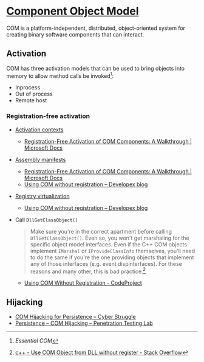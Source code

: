 # [Component Object Model](https://docs.microsoft.com/en-us/windows/win32/com/component-object-model--com--portal)
COM is a platform-independent, distributed, object-oriented system for creating binary software components that can interact.

## Activation
COM has three activation models that can be used to bring objects into memory to allow method calls be invoked[^essential]:
- Inprocess
- Out of process
- Remote host

### Registration-free activation
- [Activation contexts](https://docs.microsoft.com/en-us/windows/win32/sbscs/creating-registration-free-com-objects)
  - [Registration-Free Activation of COM Components: A Walkthrough | Microsoft Docs](https://docs.microsoft.com/en-us/previous-versions/dotnet/articles/ms973913(v=msdn.10)?redirectedfrom=MSDN)
- [Assembly manifests](https://docs.microsoft.com/en-us/windows/win32/sbscs/assembly-manifests)
  - [Registration-Free Activation of COM Components: A Walkthrough | Microsoft Docs](https://docs.microsoft.com/en-us/previous-versions/dotnet/articles/ms973913(v=msdn.10)?redirectedfrom=MSDN)
  - [Using COM without registration – Developex blog](https://developex.com/blog/using-com-without-registration/)
- [Registry virtualization](../../../Kernel/Configuration/Registry/README.md#virtualization)
  - [Using COM without registration – Developex blog](https://developex.com/blog/using-com-without-registration/)
- Call `DllGetClassObject()`
  
  > Make sure you're in the correct apartment before calling `DllGetClassObject()`. Even so, you won't get marshaling for the specific object model interfaces. Even if the C++ COM objects implement `IMarshal` or `IProvideClassInfo` themselves, you'll need to do the same if you're the one providing objects that implement any of those interfaces (e.g. event dispinterfaces). For these reasons and many other, this is bad practice.[^regfree-so]

  - [Using COM Without Registration - CodeProject](https://www.codeproject.com/Tips/1037909/Using-COM-Without-Registration)

[^regfree-so]: [c++ - Use COM Object from DLL without register - Stack Overflow](https://stackoverflow.com/questions/11088227/use-com-object-from-dll-without-register) 

## Hijacking
- [COM Hijacking for Persistence – Cyber Struggle](https://cyberstruggle.org/com-hijacking-for-persistence/)
- [Persistence – COM Hijacking – Penetration Testing Lab](https://pentestlab.blog/2020/05/20/persistence-com-hijacking/)

[^essential]: *Essential COM*